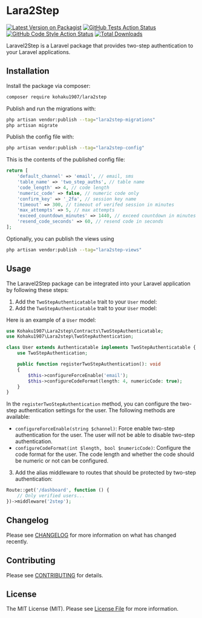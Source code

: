 # Lara2Step

[![Latest Version on Packagist](https://img.shields.io/packagist/v/kohaku1907/lara2step.svg?style=flat-square)](https://packagist.org/packages/kohaku1907/lara2step)
[![GitHub Tests Action Status](https://img.shields.io/github/actions/workflow/status/kohaku1907/lara2step/run-tests.yml?branch=main&label=tests&style=flat-square)](https://github.com/kohaku1907/lara2step/actions?query=workflow%3Arun-tests+branch%3Amain)
[![GitHub Code Style Action Status](https://img.shields.io/github/actions/workflow/status/kohaku1907/lara2step/fix-php-code-style-issues.yml?branch=main&label=code%20style&style=flat-square)](https://github.com/kohaku1907/lara2step/actions?query=workflow%3A"Fix+PHP+code+style+issues"+branch%3Amain)
[![Total Downloads](https://img.shields.io/packagist/dt/kohaku1907/lara2step.svg?style=flat-square)](https://packagist.org/packages/kohaku1907/lara2step)

Laravel2Step is a Laravel package that provides two-step authentication to your Laravel applications.

## Installation

Install the package via composer:

```bash
composer require kohaku1907/lara2step
```

Publish and run the migrations with:

```bash
php artisan vendor:publish --tag="lara2step-migrations"
php artisan migrate
```

Publish the config file with:

```bash
php artisan vendor:publish --tag="lara2step-config"
```

This is the contents of the published config file:

```php
return [
    'default_channel' => 'email', // email, sms
    'table_name' => 'two_step_auths', // table name
    'code_length' => 4, // code length
    'numeric_code' => false, // numeric code only
    'confirm_key' => '_2fa', // session key name
    'timeout' => 300, // timeout of verifed session in minutes
    'max_attempts' => 5, // max attempts
    'exceed_countdown_minutes' => 1440, // exceed countdown in minutes
    'resend_code_seconds' => 60, // resend code in seconds
];
```

Optionally, you can publish the views using

```bash
php artisan vendor:publish --tag="lara2step-views"
```

## Usage

The Laravel2Step package can be integrated into your Laravel application by following these steps:

1. Add the `TwoStepAuthenticatable` trait to your `User` model:
2. Add the `TwoStepAuthenticatable` trait to your `User` model:

Here is an example of a `User` model:

```php
use Kohaku1907\Lara2step\Contracts\TwoStepAuthenticatable;
use Kohaku1907\Lara2step\TwoStepAuthentication;

class User extends Authenticatable implements TwoStepAuthenticatable {
    use TwoStepAuthentication;

    public function registerTwoStepAuthentication(): void
    {
        $this->configureForceEnable('email');
        $this->configureCodeFormat(length: 4, numericCode: true);
    }
}
```
In the `registerTwoStepAuthentication` method, you can configure the two-step authentication settings for the user. The following methods are available:

- `configureForceEnable(string $channel)`: Force enable two-step authentication for the user. The user will not be able to disable two-step authentication.
- `configureCodeFormat(int $length, bool $numericCode)`: Configure the code format for the user. The code length and whether the code should be numeric or not can be configured.

3. Add the alias middleware to routes that should be protected by two-step authentication:

```php
Route::get('/dashboard', function () {
    // Only verified users...
})->middleware('2step');
```




## Changelog

Please see [CHANGELOG](CHANGELOG.md) for more information on what has changed recently.

## Contributing

Please see [CONTRIBUTING](CONTRIBUTING.md) for details.

## License

The MIT License (MIT). Please see [License File](LICENSE.md) for more information.
